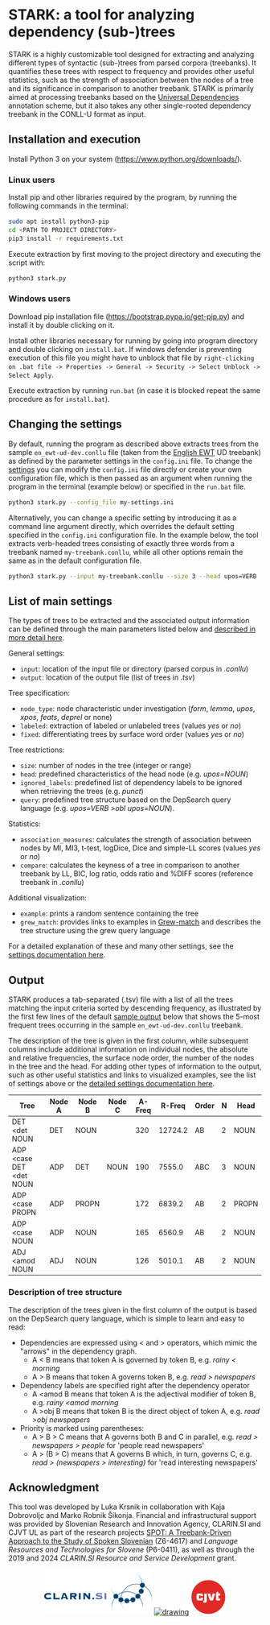 # STARK: a tool for analyzing dependency (sub-)trees
STARK is a highly customizable tool designed for extracting and analyzing different types of syntactic (sub-)trees from parsed corpora (treebanks). It quantifies these trees with respect to frequency and provides other useful statistics, such as the strength of association between the nodes of a tree and its significance in comparison to another treebank. STARK is primarily aimed at processing treebanks based on the [Universal Dependencies](https://universaldependencies.org/) annotation scheme, but it also takes any other single-rooted dependency treebank in the CONLL-U format as input.

## Installation and execution
Install Python 3 on your system (https://www.python.org/downloads/). 

### Linux users
Install pip and other libraries required by the program, by running the following commands in the terminal:
```bash
sudo apt install python3-pip
cd <PATH TO PROJECT DIRECTORY>
pip3 install -r requirements.txt
```

Execute extraction by first moving to the project directory and executing the script with:
```bash
python3 stark.py 
```

### Windows users
Download pip installation file (https://bootstrap.pypa.io/get-pip.py) and install it by double clicking on it.

Install other libraries necessary for running by going into program directory and double clicking on `install.bat`. If windows defender is preventing execution of this file you might have to unblock that file by `right-clicking on .bat file -> Properties -> General -> Security -> Select Unblock -> Select Apply`.

Execute extraction by running `run.bat` (in case it is blocked repeat the same procedure as for `install.bat`).

## Changing the settings
By default, running the program as described above extracts trees from the sample `en_ewt-ud-dev.conllu` file (taken from the [English EWT](https://universaldependencies.org/treebanks/en_ewt/index.html) UD treebank) as defined by the parameter settings in the `config.ini` file. To change the [settings](#list-of-settings) you can modify the `config.ini` file directly or create your own configuration file, which is then passed as an argument when running the program in the terminal (example below) or specified in the `run.bat` file. 

```bash
python3 stark.py --config_file my-settings.ini
```
Alternatively, you can change a specific setting by introducing it as a command line argument directly, which overrides the default setting specified in the `config.ini` configuration file. In the example below, the tool extracts verb-headed trees consisting of exactly three words from a treebank named `my-treebank.conllu`, while all other options remain the same as in the default configuration file.

```bash
python3 stark.py --input my-treebank.conllu --size 3 --head upos=VERB
```

## List of main settings
The types of trees to be extracted and the associated output information can be defined through the main parameters listed below and [described in more detail here](settings.md).

General settings:
-	`input`: location of the input file or directory (parsed corpus in _.conllu_)
-	`output`: location of the output file (list of trees in _.tsv_)

Tree specification:
- `node_type`: node characteristic under investigation (*form*, *lemma*, *upos*, *xpos*, *feats*, *deprel* or none)
-	`labeled`: extraction of labeled or unlabeled trees (values *yes* or *no*)
-	`fixed`: differentiating trees by surface word order (values *yes* or *no*)

Tree restrictions:
-	`size`: number of nodes in the tree (integer or range)
-	`head`: predefined characteristics of the head node (e.g. _upos=NOUN_)
-	`ignored_labels`: predefined list of dependency labels to be ignored when retrieving the trees (e.g. _punct_)
-	`query`: predefined tree structure based on the DepSearch query language (e.g. _upos=VERB >obl upos=NOUN_).

Statistics: 
-	`association_measures`: calculates the strength of association between nodes by MI, MI3, t-test, logDice, Dice and simple-LL scores (values *yes* or *no*)
- `compare`: calculates the keyness of a tree in comparison to another treebank by LL, BIC, log ratio, odds ratio and %DIFF scores (reference treebank in _.conllu_)

Additional visualization:
- `example`: prints a random sentence containing the tree
- `grew_match`: provides links to examples in [Grew-match](https://universal.grew.fr/) and describes the tree structure using the grew query language

For a detailed explanation of these and many other settings, see the [settings documentation here](settings.md).

## Output

STARK produces a tab-separated (.tsv) file with a list of all the trees matching the input criteria sorted by descending frequency, as illustrated by the first few lines of the default [sample output](/sample/output.tsv) below that shows the 5-most frequent trees occurring in the sample `en_ewt-ud-dev.conllu` treebank.

The description of the tree is given in the first column, while subsequent columns include additional information on individual nodes, the absolute and relative frequencies, the surface node order, the number of the nodes in the tree and the head. For adding other types of information to the output, such as other useful statistics and links to visualized examples, see the list of settings above or the [detailed settings documentation here](settings.md).

|Tree | Node A | Node B | Node C | A-Freq | R-Freq | Order | N | Head |
| --- | --- | --- | --- | --- | --- | --- | --- | --- |
| DET <det NOUN | DET | NOUN |   | 320 | 12724.2 | AB | 2 | NOUN
| ADP <case DET <det NOUN | ADP | DET | NOUN |  190 | 7555.0 | ABC | 3 | NOUN
| ADP <case PROPN | ADP | PROPN |   | 172 | 6839.2 | AB | 2 | PROPN
| ADP <case NOUN | ADP | NOUN |   | 165 | 6560.9 | AB | 2 | NOUN
| ADJ <amod NOUN | ADJ | NOUN |   | 126 | 5010.1 | AB | 2 | NOUN

### Description of tree structure
The description of the trees given in the first column of the output is based on the DepSearch query language, which is simple to learn and easy to read:
- Dependencies are expressed using < and > operators, which mimic the "arrows" in the dependency graph.
  - A < B means that token A is governed by token B, e.g. _rainy < morning_
  - A > B means that token A governs token B, e.g. _read > newspapers_
- Dependency labels are specified right after the dependency operator
  - A <amod B means that token A is the adjectival modifier of token B, e.g. _rainy <amod morning_
  - A >obj B means that token B is the direct object of token A, e.g. _read >obj newspapers_
- Priority is marked using parentheses:
  -   A > B > C means that A governs both B and C in parallel, e.g. _read > newspapers > people_ for 'people read newspapers'
  -   A > (B > C) means that A governs B which, in turn, governs C, e.g. _read > (newspapers > interesting)_ for 'read interesting newspapers'
  
## Acknowledgment
This tool was developed by Luka Krsnik in collaboration with Kaja Dobrovoljc and Marko Robnik Šikonja. Financial and infrastructural support was provided by Slovenian Research and Innovation Agency, CLARIN.SI and CJVT UL as part of the research projects [SPOT: A Treebank-Driven Approach to the Study of Spoken Slovenian](https://spot.ff.uni-lj.si/) (Z6-4617) and _Language Resources and Technologies for Slovene_ (P6-0411), as well as through the 2019 and 2024 _CLARIN.SI Resource and Service Development_ grant.

<p align="center">
<a href="http://www.clarin.si/info/about/"><img src="https://raw.githubusercontent.com/clarinsi/STARK/master/logos/CLARIN.png" alt="drawing" height="90"/></a>
<a href="https://www.aris-rs.si/"><img src="https://pbs.twimg.com/profile_images/1696069698289332224/tB-Z74Tn_400x400.jpg" alt="drawing" height="110"/></a>
<a href="https://www.cjvt.si/en/"><img src="https://raw.githubusercontent.com/clarinsi/STARK/master/logos/CJVT.png" alt="drawing" height="70"/></a>
</p>

